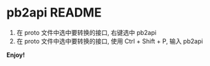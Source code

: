 # pb2api README

1. 在 proto 文件中选中要转换的接口, 右键选中 pb2api
2. 在 proto 文件中选中要转换的接口, 使用 Ctrl + Shift + P, 输入 pb2api

**Enjoy!**
